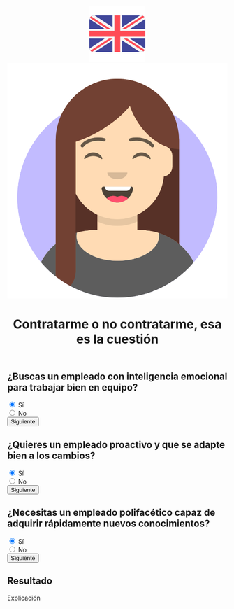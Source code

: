 <!DOCTYPE html>
<html lang="es">
<head>
  <meta charset="UTF-8">
  <meta http-equiv="X-UA-Compatible" content="IE=edge">
  <meta name="viewport" content="width=device-width, initial-scale=1.0">
  <link rel="shortcut icon" href="/images/avatar.png" type="image/png">
  <link rel="preconnect" href="https://fonts.googleapis.com">
  <link rel="preconnect" href="https://fonts.gstatic.com" crossorigin>
  <link href="https://fonts.googleapis.com/css2?family=Open+Sans&family=Roboto:wght@700&display=swap" rel="stylesheet">
  <link rel="stylesheet" href="/normalize.css">
  <link rel="stylesheet" href="/styles.css">
  <script src=https://kit.fontawesome.com/908b05fde3.js crossorigin="anonymous"></script>
  <title>¿Deberías contratarme?</title>
</head>
<body>
  <header>
    <img id="language" src="/images/english.png" alt="English">
    <img src="/images/avatar.svg" alt="Avatar de Nuria">
    <h1>Contratarme o no contratarme, esa es la cuestión</h1>
  </header>
  <main>
    <form id="question1">
      <div class="question">
        <h2>¿Buscas un empleado con inteligencia emocional para trabajar bien en equipo?</h2>
        <div class="answers">
          <div>
            <input type="radio" name="q1" id="a1" value="1" checked>
            <label for="a1">Sí</label>
          </div>
          <div>
            <input type="radio" name="q1" id="a2" value="0">
            <label for="a2">No</label>
          </div>
        </div>
      </div>
      <input type="submit" value="Siguiente">
    </form>
    <form id="question2" class="hide">
      <div class="question">
        <h2>¿Quieres un empleado proactivo y que se adapte bien a los cambios?</h2>
        <div class="answers">
          <div>
            <input type="radio" name="q2" id="a3" value="1" checked>
            <label for="a3">Sí</label>
          </div>
          <div>
            <input type="radio" name="q2" id="a4" value="0">
            <label for="a4">No</label>
          </div>
        </div>
      </div>
      <input type="submit" value="Siguiente">
    </form>
    <form id="question3" class="hide">
      <div class="question">
        <h2>¿Necesitas un empleado polifacético capaz de adquirir rápidamente nuevos conocimientos?</h2>
        <div class="answers">
          <div>
            <input type="radio" name="q3" id="a5" value="1" checked>
            <label for="a5">Sí</label>
          </div>
          <div>
            <input type="radio" name="q3" id="a6" value="0">
            <label for="a6">No</label>
          </div>
        </div>
      </div>
      <input type="submit" value="Siguiente">
    </form>
    <div id="result" class="hide">
      <div class="result">
        <h2>Resultado</h2>
        <p>Explicación</p>
        <div class="icons">
          <a href="https://www.linkedin.com/in/nuriamartinezrodrigo/" target="_blank"><i class="fab fa-linkedin"></i></a>
          <a href="https://github.com/nurimartinez" target="_blank"><i class="fab fa-github-square"></i></a>
          <a href="mailto:nuria.martinezro@gmail.com" target="_blank"><i class="fas fa-envelope-square"></i></a>
        </div>
      </div>
    </div>
  </main>
  <script src="app.js"></script>
</body>
</html>